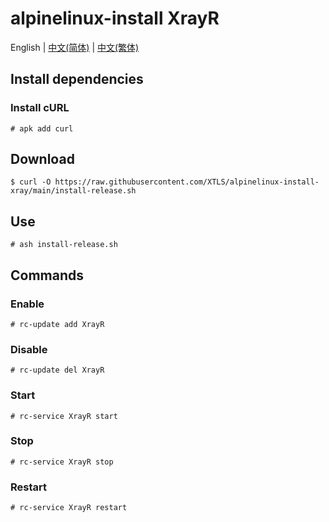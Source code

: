 # alpinelinux-install XrayR

English | [中文(简体)](README_zh-cn.md) | [中文(繁体)](README_zh-tw.md)

## Install dependencies

### Install cURL

```
# apk add curl
```

## Download

```
$ curl -O https://raw.githubusercontent.com/XTLS/alpinelinux-install-xray/main/install-release.sh
```

## Use

```
# ash install-release.sh
```

## Commands

### Enable

```
# rc-update add XrayR
```

### Disable

```
# rc-update del XrayR
```

### Start

```
# rc-service XrayR start
```

### Stop

```
# rc-service XrayR stop
```

### Restart

```
# rc-service XrayR restart
```
